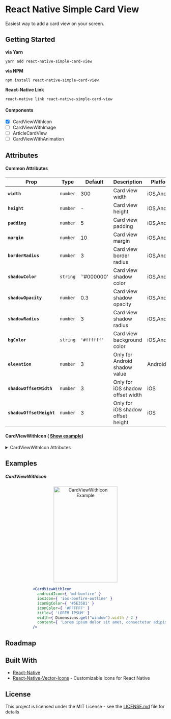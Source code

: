 # React Native Simple Card View

Easiest way to add a card view on your screen.

## Getting Started

**via Yarn**

```
yarn add react-native-simple-card-view
```

**via NPM**

```
npm install react-native-simple-card-view
```

**React-Native Link**

```
react-native link react-native-simple-card-view
```

#### Components

- [x] CardViewWithIcon
- [ ] CardViewWithImage
- [ ] ArticleCardView
- [ ] CardViewWithAnimation

## Attributes

#### Common Attributes
| Prop | Type | Default | Description | Platform |
|---|---|---|---|---|
|**`width`**|`number`| 300 | Card view width |iOS,Android|
|**`height`**|`number`| - | Card view height |iOS,Android|
|**`padding`**|`number`| 5 | Card view padding |iOS,Android|
|**`margin`**|`number`| 10 | Card view margin |iOS,Android|
|**`borderRadius`**|`number`| 3 | Card view border radius|iOS,Android|
|**`shadowColor`**|`string`| `'#000000' | Card view shadow color |iOS,Android|
|**`shadowOpacity`**|`number`| 0.3 | Card view shadow opacity |iOS,Android|
|**`shadowRadius`**|`number`| 3 | Card view shadow radius |iOS,Android|
|**`bgColor`**|`string`| `'#ffffff'` | Card view background color |iOS,Android|
|**`elevation`**|`number`| 3 | Only for Android shadow value  |Android|
|**`shadowOffsetWidth`**|`number`| 3 | Only for iOS shadow offset width  |iOS|
|**`shadowOffsetHeight`**|`number`| 3 | Only for iOS shadow offset height  |iOS|

#### CardViewWithIcon ( [Show example](#cardviewwithicon))
<details>
  <summary>CardViewWithIcon Attributes</summary>
  | Prop | Type | Default | Description | Platform |
  |---|---|---|---|---|
  |**`iosIcon`**|`string`| ios-bonfire-outline | Card view icon name, icon list : [ionicons](https://ionicframework.com/docs/ionicons/) |iOS|
  |**`androidIcon`**|`string`| md-bonfire | Card view icon name, icon list : [ionicons](https://ionicframework.com/docs/ionicons/) |Android|
  |**`iconColor`**|`string`| `#FFFFFF` | Icon color - (hex, rgba, rgb) |iOS,Android|
  |**`withBorder`**|`boolean`| false | Add a border to icon |iOS,Android|
  |**`borderColor`**|`string`| - | Icon border color - (hex, rgba, rgb) |iOS,Android|
  |**`borderWidth`**|`number`| - | Icon border width |iOS,Android|
  |**`withBackground`**|`boolean`| true | Set background color for icon|iOS,Android|
  |**`iconBgColor`**|`string`| `#5E35B1` | Icon background color - (hex, rgba, rgb)|iOS,Android|
  |**`title`**|`string`| - | Card view title |iOS,Android|
  |**`titleTextAlign`**|`string`| center | Card view title |iOS,Android|
  |**`titleFontWeight`**|`string`| bold | Card view title |iOS,Android|
  |**`titleFontSize`**|`number`| 14 | Card view title |iOS,Android|
  |**`titlePaddingBottom`**|`number`| 10 | Card view title |iOS,Android|
  |**`titlePaddingTop`**|`number`| - | Card view title |iOS,Android|
  |**`titlePaddingLeft`**|`number`| - | Card view title |iOS,Android|
  |**`titlePaddingRight`**|`number`| - | Card view title |iOS,Android|
  |**`contentFontWeight`**|`string`| 300 | Card view content  |iOS,Android|
  |**`contentTextAlign`**|`string`| justify | Card view content  |iOS,Android|
  |**`contentFontSize`**|`number`| 12 | Card view content  |iOS,Android|
  |**`contentPaddingLeft`**|`number`| 10 | Card view content  |iOS,Android|
  |**`contentPaddingRight`**|`number`| 10 | Card view content  |iOS,Android|
  |**`contentPaddingBottom`**|`number`| 10 | Card view content  |iOS,Android|
  |**`contentPaddingTop`**|`number`| - | Card view content  |iOS,Android|
</details>

## Examples

##### CardViewWithIcon
<p align="center"><img width="200" height="300" src="https://s9.postimg.org/4hla2xvlb/Card_View_With_Icon.png" alt="CardViewWithIcon Example" /></p>

```jsx
            <CardViewWithIcon
              androidIcon={ 'md-bonfire' }
              iosIcon={ 'ios-bonfire-outline' }
              iconBgColor={ '#5E35B1' }
              iconColor={ '#FFFFFF' }
              title={ 'LOREM IPSUM' }
              width={ Dimensions.get("window").width / 2 }
              content={ 'Lorem ipsum dolor sit amet, consectetur adipiscing elit' }
            />
```

## Roadmap

## Built With

* [React-Native](https://facebook.github.io/react-native/)
* [React-Native-Vector-Icons](https://github.com/oblador/react-native-vector-icons) - Customizable Icons for React Native

## License

This project is licensed under the MIT License - see the [LICENSE.md](LICENSE.md) file for details
